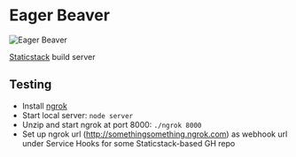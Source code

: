 Eager Beaver
============

![Eager Beaver](https://dl.dropboxusercontent.com/u/41921564/eagerbeaver.png)

[Staticstack](https://github.knowit.no/kyber/staticstack) build server

Testing
-------

 - Install [ngrok](https://ngrok.com/download)
 - Start local server: `node server`
 - Unzip and start ngrok at port 8000: `./ngrok 8000`
 - Set up ngrok url (http://somethingsomething.ngrok.com) as webhook url under Service Hooks for some Staticstack-based GH repo
